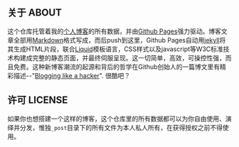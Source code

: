 关于 ABOUT
----------

这个仓库托管着我的[个人博客][1]的所有数据，并由[Github Pages][2]强力驱动。博客文章全部用[Markdown][3]格式写成，而后push到这里，Github Pages自动用[jekyll][4]将其生成HTML片段，联合[Liquid][5]模板语言，CSS样式以及javascript等W3C标准技术构建成完整的静态页面，并最终伺服呈现。这一切简单，高效，可操控性强，而且免费。这种新博客潮流的起源和背后的哲学在Github创始人的一篇博文里有精彩描述--"[Blogging like a hacker][6]". 很酷吧？


许可 LICENSE
------------

如果你也想搭建一个这样的博客，这个仓库里的所有数据都可以为你自由使用、演绎并分发，惟独`_post`目录下的所有文件为本人私人所有，在获得授权之前不得使用。


[1]: http://kdlijian.github.io
[2]: http://pages.github.com
[3]: http://daringfireball.net/projects/markdown/
[4]: http://jekyllrb.com
[5]: http://wiki.shopify.com/Liquid
[6]: http://tom.preston-werner.com/2008/11/17/blogging-like-a-hacker.html
